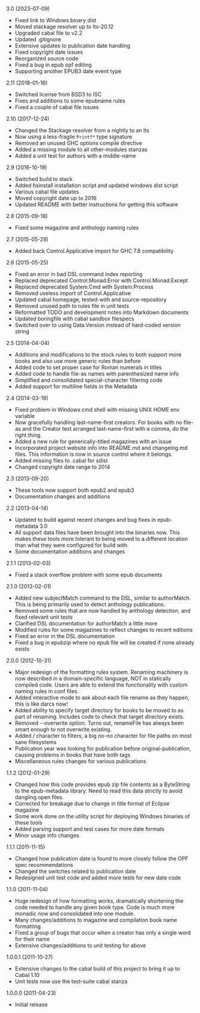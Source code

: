 3.0 (2023-07-09)

  * Fixed link to Windows binary dist
  * Moved stackage resolver up to lts-20.12
  * Upgraded cabal file to v2.2
  * Updated .gitignore
  * Extensive updates to publication date handling
  * Fixed copyright date issues
  * Reorganized source code
  * Fixed a bug in epub opf editing
  * Supporting another EPUB3 date event type


2.11 (2018-01-16)

  * Switched license from BSD3 to ISC
  * Fixes and additions to some epubname rules
  * Fixed a couple of cabal file issues


2.10 (2017-12-24)

  * Changed the Stackage resolver from a nightly to an lts
  * Now using a less-fragile `Printf*` type signature
  * Removed an unused GHC options compile directive
  * Added a missing module to all other-modules stanzas
  * Added a unit test for authors with a middle-name


2.9 (2016-10-19)

  * Switched build to stack
  * Added hsinstall installation script and updated windows dist script
  * Various cabal file updates
  * Moved copyright date up to 2016
  * Updated README with better instructions for getting this software


2.8 (2015-09-18)

  * Fixed some magazine and anthology naming rules


2.7 (2015-05-29)

  * Added back Control.Applicative import for GHC 7.8 compatibility


2.6 (2015-05-25)

  * Fixed an error in bad DSL command index reporting
  * Replaced deprecated Control.Monad.Error with
    Control.Monad.Except
  * Replaced deprecated System.Cmd with System.Process
  * Removed useless import of Control.Applicative
  * Updated cabal homepage, tested-with and source-repository
  * Removed unused path to rules file in unit tests
  * Reformatted TODO and development notes into Markdown documents
  * Updated boringfile with cabal sandbox filespecs
  * Switched over to using Data.Version instead of hard-coded
    version string


2.5 (2014-04-04)

  * Additions and modifications to the stock rules to both support
    more books and also use more generic rules than before
  * Added code to set proper case for Roman numerals in titles
  * Added code to handle file-as names with parenthesized name info
  * Simplified and consolidated special-character filtering code
  * Added support for multiline fields in the Metadata


2.4 (2014-03-19)

  * Fixed problem in Windows cmd shell with missing UNIX HOME
    env variable
  * Now gracefully handling last-name-first creators. For books
    with no file-as and the Creator text arranged last-name-first
    with a comma, do the right thing.
  * Added a new rule for generically-titled magazines with an issue
  * Incorporated project website info into README.md and
    changelog.md files. This information is now in source control
    where it belongs.
  * Added missing files to .cabal for sdist
  * Changed copyright date range to 2014


2.3 (2013-09-20)

  * These tools now support both epub2 and epub3
  * Documentation changes and additions


2.2 (2013-04-14)

  * Updated to build against recent changes and bug fixes in
    epub-metadata 3.0
  * All support data files have been brought into the binaries
    now. This makes these tools more tolerant to being moved to a
    different location than what they were configured for build with.
  * Some documentation additions and changes


2.1.1 (2013-02-03)

  * Fixed a stack overflow problem with some epub documents


2.1.0 (2013-02-01)

  * Added new subjectMatch command to the DSL, similar to
    authorMatch. This is being primarily used to detect anthology
    publications.
  * Removed some rules that are now handled by anthology detection,
    and fixed relevant unit tests
  * Clarified DSL documentation for authorMatch a little more
  * Modified rules for some magazines to reflect changes to
    recent editions
  * Fixed an error in the DSL documentation
  * Fixed a bug in epubzip where no epub file will be created if
    none already exists


2.0.0 (2012-10-31)

  * Major redesign of the formatting rules system. Renaming
    machinery is now described in a domain-specific language,
    NOT in statically compiled code. Users are able to extend the
    functionality with custom naming rules in conf files.
  * Added interactive mode to ask about each file rename as they
    happen, this is like darcs now!
  * Added ability to specify target directory for books to be
    moved to as part of renaming. Includes code to check that target
    directory exists.
  * Removed --overwrite option. Turns out, renameFile has always
    been smart enough to not overwrite existing.
  * Added / character to filters, a big no-no character for file
    paths on most sane filesystems
  * Publication year was looking for publication before
    original-publication, causing problems in books that have
    both tags
  * Miscellaneous rules changes for various publications


1.1.2 (2012-01-29)

  * Changed how this code provides epub zip file contents as a
    ByteString to the epub-metadata library. Need to read this data
    strictly to avoid dangling open files.
  * Corrected for breakage due to change in title format of Eclipse magazine
  * Some work done on the utility script for deploying Windows
    binaries of these tools
  * Added parsing support and test cases for more date formats
  * Minor usage info changes


1.1.1 (2011-11-15)

  * Changed how publication date is found to more closely follow
    the OPF spec recommendations
  * Changed the switches related to publication date
  * Redesigned unit test code and added more tests for new date code


1.1.0 (2011-11-04)

  * Huge redesign of how formatting works, dramatically shortening
    the code needed to handle any given book type. Code is much more
    monadic now and consolidated into one module.
  * Many changes/additions to magazine and compilation book name
    formatting
  * Fixed a group of bugs that occur when a creator has only a
    single word for their name
  * Extensive changes/additions to unit testing for above


1.0.0.1 (2011-10-27)

  * Extensive changes to the cabal build of this project to bring
    it up to Cabal 1.10
  * Unit tests now use the test-suite cabal stanza


1.0.0.0 (2011-04-23)

  * Initial release
